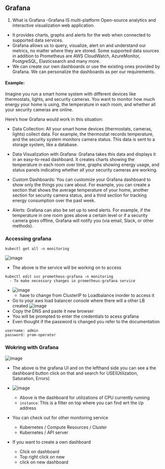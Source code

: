## Grafana
1. What is Grafana
-Grafana IS multi-platform Open-source analytics and interactive visualization web application.
- It provides charts, graphs and alerts for the web when connected to supported data services.
- Grafana allows us to query, visualize, alert on and understand our metrics, no matter where they are stored. Some supported data sources in addition to Prometheus are AWS
  CloudWatch, AzureMonitor, PostgreSQL, Elasticsearch and many more.
- We can create our own dashboards or use the existing ones provided by Grafana. We can personalize the dashboards as per our requirements.

#### Example:
Imagine you run a smart home system with different devices like thermostats, lights, and security cameras. 
You want to monitor how much energy your home is using, the temperature in each room, and whether all your 
security cameras are online.

Here’s how Grafana would work in this situation:

- Data Collection:
All your smart home devices (thermostats, cameras, lights) collect data. For example,
the thermostat records temperature, and the security system monitors camera status. This data is sent to a storage system, like a database.

- Data Visualization with Grafana:
Grafana takes this data and displays it in an easy-to-read dashboard. It creates charts showing the temperature in each room over time, graphs showing energy usage, and status panels indicating whether all your security cameras are working.

- Custom Dashboards:
You can customize your Grafana dashboard to show only the things you care about. For example, you can create a section that shows the average temperature of your home, another section for security camera status, and a third section for tracking energy consumption over the past week.

- Alerts:
Grafana can also be set up to send alerts. For example, if the temperature in one room goes above a certain level or if a security camera goes offline, Grafana will notify you (via email, Slack, or other methods).


### Accessing grafana
```
kubectl get all -n monitoring
```
![image](https://github.com/user-attachments/assets/21a4468a-881e-44b6-9f1e-62768fa402ea)
- The above is the service will be working on to access
```
kubectl edit svc prometheus-grafana -n monitoring
  - To make necessary changes in prometheus-grafana service
```
- ![image](https://github.com/user-attachments/assets/268678c6-8b8a-4087-be90-435a1fb404f6)
    - have to change from ClusterIP to Loadbalance inorder to access it
- Go to your aws load balancer console where there will a other LB created
![image](https://github.com/user-attachments/assets/e88f0b86-b915-4e56-8089-283c62acb542)
- Copy the DNS and paste it new browser
- You will be prompted to enter the credentials to acess grafana
- Even thought if the password is changed you refer to the documentation 
```
username: admin
password: prom-operator
```

### Wokring with Grafana

![image](https://github.com/user-attachments/assets/1e6aaec0-90ec-463e-b09c-78e637532917)
  - The above is the grafana UI and on the lefthand side you can see a the dashboard button click on     that and search for USE(Utilization, Saturation, Errors)

- ![image](https://github.com/user-attachments/assets/638829e7-2384-4e3e-a0d8-b3cd238cb884)
  - Above is the dashboard for utilizations of CPU currently running
  - ```instance```: This is a filter on top where you can find wrt the i/p address
- You can check out for other monitoring service
    - Kubernetes / Compute Resources / Cluster
    - Kubernetes / API server
- If you want to create a own dashboard
    - Click on dashboard
    - Top right click on new
    - click on new dashboard
